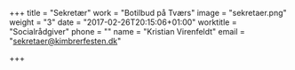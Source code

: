 +++
title = "Sekretær"
work = "Botilbud på Tværs"
image = "sekretaer.png"
weight = "3"
date = "2017-02-26T20:15:06+01:00"
worktitle = "Socialrådgiver"
phone = ""
name = "Kristian Virenfeldt"
email = "sekretaer@kimbrerfesten.dk"

+++

